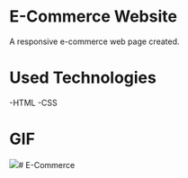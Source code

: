 # E-Commerce Website
A responsive e-commerce web page created.

# Used Technologies
-HTML
-CSS

# GIF

![](images/e-commerce.gif)# E-Commerce
